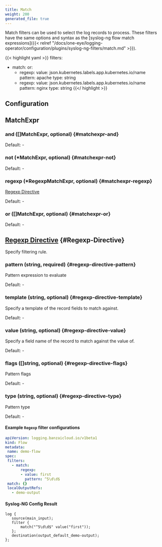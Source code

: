 ```yaml
---
title: Match
weight: 200
generated_file: true
---
```


Match filters can be used to select the log records to process. These filters have the same options and syntax as the [syslog-ng flow match expressions]({{< relref "/docs/one-eye/logging-operator/configuration/plugins/syslog-ng-filters/match.md" >}}).

{{< highlight yaml >}}
  filters:
  - match:
      or:
      - regexp:
          value: json.kubernetes.labels.app.kubernetes.io/name
          pattern: apache
          type: string
      - regexp:
          value: json.kubernetes.labels.app.kubernetes.io/name
          pattern: nginx
          type: string
{{</ highlight >}}

## Configuration
## MatchExpr

### and ([]MatchExpr, optional) {#matchexpr-and}

Default: -

### not (*MatchExpr, optional) {#matchexpr-not}

Default: -

### regexp (*RegexpMatchExpr, optional) {#matchexpr-regexp}

[Regexp Directive](#Regexp-Directive) 

Default: -

### or ([]MatchExpr, optional) {#matchexpr-or}

Default: -


## [Regexp Directive](https://www.syslog-ng.com/technical-documents/doc/syslog-ng-open-source-edition/3.37/administration-guide/68#TOPIC-1829171) {#Regexp-Directive}

Specify filtering rule.

### pattern (string, required) {#regexp-directive-pattern}

Pattern expression to evaluate 

Default: -

### template (string, optional) {#regexp-directive-template}

Specify a template of the record fields to match against. 

Default: -

### value (string, optional) {#regexp-directive-value}

Specify a field name of the record to match against the value of. 

Default: -

### flags ([]string, optional) {#regexp-directive-flags}

Pattern flags 

Default: -

### type (string, optional) {#regexp-directive-type}

Pattern type 

Default: -


 #### Example `Regexp` filter configurations
 ```yaml
apiVersion: logging.banzaicloud.io/v1beta1
kind: Flow
metadata:
  name: demo-flow
spec:
  filters:
    - match:
        regexp:
        - value: first
          pattern: ^5\d\d$
  match: {}
  localOutputRefs:
    - demo-output
 ```

 #### Syslog-NG Config Result
 ```
 log {
    source(main_input);
    filter {
        match("^5\d\d$" value("first"));
    };
    destination(output_default_demo-output);
 };
 ```

